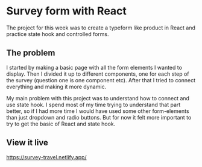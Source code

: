 # Survey form with React

The project for this week was to create a typeform like product in React and practice state hook and controlled forms. 

## The problem

I started by making a basic page with all the form elements I wanted to display. Then I divided it up to different components, one for each step of the survey (question one is one component etc). After that I tried to connect everything and making it more dynamic. 

My main problem with this project was to understand how to connect and use state hook. I spend most of my time trying to understand that part better, so if I had more time I would have used some other form-elements than just  dropdown and radio buttons. But for now it felt more important to try to get the basic of React and state hook. 

## View it live

https://survey-travel.netlify.app/
